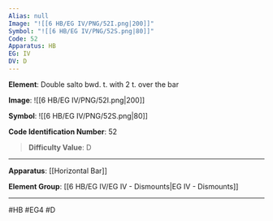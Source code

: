 ```yaml
---
Alias: null
Image: "![[6 HB/EG IV/PNG/52I.png|200]]"
Symbol: "![[6 HB/EG IV/PNG/52S.png|80]]"
Code: 52
Apparatus: HB
EG: IV
DV: D
---
```

**Element**: Double salto bwd. t. with 2 t. over the bar

**Image**:
![[6 HB/EG IV/PNG/52I.png|200]]

**Symbol**:
![[6 HB/EG IV/PNG/52S.png|80]]

**Code Identification Number**: 52

>**Difficulty Value**: D

___
**Apparatus**: [[Horizontal Bar]]

**Element Group**: [[6 HB/EG IV/EG IV - Dismounts|EG IV - Dismounts]]
___
#HB #EG4 #D
